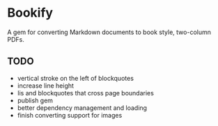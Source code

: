 # Bookify
A gem for converting Markdown documents to book style, two-column PDFs.

## TODO
* vertical stroke on the left of blockquotes
* increase line height
* lis and blockquotes that cross page boundaries
* publish gem
* better dependency management and loading
* finish converting support for images
